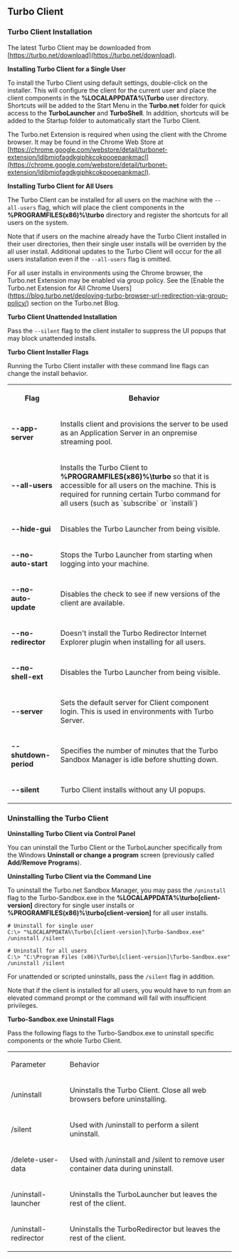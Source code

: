## Turbo Client

### Turbo Client Installation

The latest Turbo Client may be downloaded from [https://turbo.net/download](https://turbo.net/download).

**Installing Turbo Client for a Single User**

To install the Turbo Client using default settings, double-click on the installer. This will configure the client for the current user and place the client components in the **%LOCALAPPDATA%\Turbo** user directory. Shortcuts will be added to the Start Menu in the **Turbo.net** folder for quick access to the **TurboLauncher** and **TurboShell**. In addition, shortcuts will be added to the Startup folder to automatically start the Turbo Client.

The Turbo.net Extension is required when using the client with the Chrome browser. It may be found in the Chrome Web Store at [https://chrome.google.com/webstore/detail/turbonet-extension/ldibmiofagdkgiphkcokpooepankmacl](https://chrome.google.com/webstore/detail/turbonet-extension/ldibmiofagdkgiphkcokpooepankmacl).

**Installing Turbo Client for All Users**

The Turbo Client can be installed for all users on the machine with the `--all-users` flag, which will place the client components in the **%PROGRAMFILES(x86)%\turbo** directory and register the shortcuts for all users on the system.

Note that if users on the machine already have the Turbo Client installed in their user directories, then their single user installs will be overriden by the all user install. Additional updates to the Turbo Client will occur for the all users installation even if the `--all-users` flag is omitted.

For all user installs in environments using the Chrome browser, the Turbo.net Extension may be enabled via group policy. See the [Enable the Turbo.net Extension for All Chrome Users] (https://blog.turbo.net/deploying-turbo-browser-url-redirection-via-group-policy/) section on the Turbo.net Blog.

**Turbo Client Unattended Installation**

Pass the `--silent` flag to the client installer to suppress the UI popups that may block unattended installs.

**Turbo Client Installer Flags**

Running the Turbo Client installer with these command line flags can change the install behavior.

<table>
    <tr>
       <th data-column="0">
          <div><p>Flag</p></div>
       </th>
       <th data-column="1">
          <div><p>Behavior</p></div>
       </th>
    </tr>
    <tr>
       <td><p><strong>--app-server</strong></p></td>
       <td><p>Installs client and provisions the server to be used as an Application Server in an onpremise streaming pool.</p></td>
    </tr>
    <tr>
       <td><p><strong>--all-users</strong></p></td>
       <td><p>Installs the Turbo Client to <strong>%PROGRAMFILES(x86)%\turbo</strong> so that it is accessible for all users on the machine. This is required for running certain Turbo command for all users (such as `subscribe` or `installi`)</p></td>
    </tr>
    <tr>
       <td><p><strong>--hide-gui</strong></p></td>
       <td><p>Disables the Turbo Launcher from being visible.</p></td>
    </tr>
    <tr>
       <td><p><strong>--no-auto-start</strong></p></td>
       <td><p>Stops the Turbo Launcher from starting when logging into your machine.</p></td>
    </tr>
    <tr>
       <td><p><strong>--no-auto-update</strong></p></td>
       <td><p>Disables the check to see if new versions of the client are available.</p></td>
    </tr
    <tr>
       <td><p><strong>--no-redirector</strong></p></td>
       <td><p>Doesn't install the Turbo Redirector Internet Explorer plugin when installing for all users.</p></td>
    </tr>
    <tr>
       <td><p><strong>--no-shell-ext</strong></p></td>
       <td><p>Disables the Turbo Launcher from being visible.</p></td>
    </tr>
    <tr>
       <td><p><strong>--server</strong></p></td>
       <td><p>Sets the default server for Client component login. This is used in environments with Turbo Server.</p></td>
    </tr>
    <tr>
       <td><p><strong>--shutdown-period</strong></p></td>
       <td><p>Specifies the number of minutes that the Turbo Sandbox Manager is idle before shutting down.</p></td>
    </tr>
    <tr>
       <td><p><strong>--silent</strong></p></td>
       <td><p>Turbo Client installs without any UI popups.</p></td>
    </tr>
</table>

### Uninstalling the Turbo Client

**Uninstalling Turbo Client via Control Panel**

You can uninstall the Turbo Client or the TurboLauncher specifically from the Windows **Uninstall or change a program** screen (previously called **Add/Remove Programs**).

**Uninstalling Turbo Client via the Command Line**

To uninstall the Turbo.net Sandbox Manager, you may pass the `/uninstall` flag to the Turbo-Sandbox.exe in the **%LOCALAPPDATA%\turbo\[client-version]** directory for single user installs or **%PROGRAMFILES(x86)%\turbo\[client-version]** for all user installs.

```
# Uninstall for single user
C:\> "%LOCALAPPDATA%\Turbo\[client-version]\Turbo-Sandbox.exe" /uninstall /silent

# Uninstall for all users
C:\> "C:\Program Files (x86)\Turbo\[client-version]\Turbo-Sandbox.exe" /uninstall /silent
```

For unattended or scripted uninstalls, pass the `/silent` flag in addition.

Note that if the client is installed for all users, you would have to run from an elevated command prompt or the command will fail with insufficient privileges.

**Turbo-Sandbox.exe Uninstall Flags**

Pass the following flags to the Turbo-Sandbox.exe to uninstall specific components or the whole Turbo Client.

<table>
      <tr>
         <td>
            <p>Parameter</p>
         </td>
         <td>
            <p>Behavior</p>
         </td>
      </tr>
      <tr>
         <td>
            <p>/uninstall</p>
         </td>
         <td>
            <p>Uninstalls the Turbo Client. Close all web browsers before uninstalling.</p>
         </td>
      </tr>
      <tr>
         <td>
            <p>/silent</p>
         </td>
         <td>
            <p>Used with /uninstall to perform a silent uninstall.</p>
         </td>
      </tr>
      <tr>
         <td>
            <p>/delete-user-data</p>
         </td>
         <td>
            <p>Used with /uninstall and /silent to remove user container data during uninstall.</p>
         </td>
      </tr>
      <tr>
         <td>
            <p>/uninstall-launcher</p>
         </td>
         <td>
            <p>Uninstalls the TurboLauncher but leaves the rest of the client.</p>
         </td>
      </tr>
      <tr>
         <td>
            <p>/uninstall-redirector</p>
         </td>
         <td>
            <p>Uninstalls the TurboRedirector but leaves the rest of the client.</p>
         </td>
      </tr>
</table>
